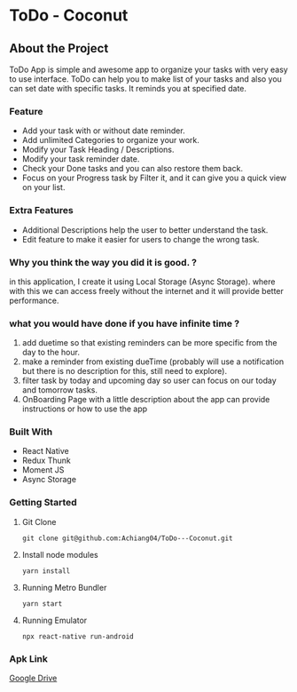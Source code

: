 # ToDo - Coconut

## About the Project

ToDo App is simple and awesome app to organize your tasks with very easy to use interface. ToDo can help you to make list of your tasks and also you can set date with specific tasks. It reminds you at specified date.

### Feature

- Add your task with or without date reminder.
- Add unlimited Categories to organize your work.
- Modify your Task Heading / Descriptions.
- Modify your task reminder date.
- Check your Done tasks and you can also restore them back.
- Focus on your Progress task by Filter it, and it can give you a quick view on your list.

### Extra Features

- Additional Descriptions help the user to better understand the task.
- Edit feature to make it easier for users to change the wrong task.

### Why you think the way you did it is good. ?

in this application, I create it using Local Storage (Async Storage). where with this we can access freely without the internet and it will provide better performance.

### what you would have done if you have infinite time ?

1. add duetime so that existing reminders can be more specific from the day to the hour.
2. make a reminder from existing dueTime (probably will use a notification but there is no description for this, still need to explore).
3. filter task by today and upcoming day so user can focus on our today and tomorrow tasks.
4. OnBoarding Page with a little description about the app can provide instructions or how to use the app

### Built With

- React Native
- Redux Thunk
- Moment JS
- Async Storage

### Getting Started

1. Git Clone

   ```
   git clone git@github.com:Achiang04/ToDo---Coconut.git
   ```

2. Install node modules

   ```
   yarn install
   ```

3. Running Metro Bundler

   ```
   yarn start
   ```

4. Running Emulator
   ```
   npx react-native run-android
   ```

### Apk Link

[Google Drive](https://drive.google.com/drive/folders/1wUDDcEY1CdYLlhatnAmFQlCS0pqTlW7G?usp=sharing)
